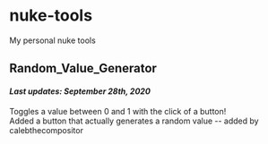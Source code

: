 # nuke-tools
My personal nuke tools

## Random_Value_Generator
#### *Last updates: September 28th, 2020*
Toggles a value between 0 and 1 with the click of a button!  
Added a button that actually generates a random value -- added by calebthecompositor
